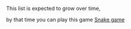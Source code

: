 This list is expected to grow over time,


by that time you can play this game 
[Snake game](http://mayank.gq/Snake-Game)
